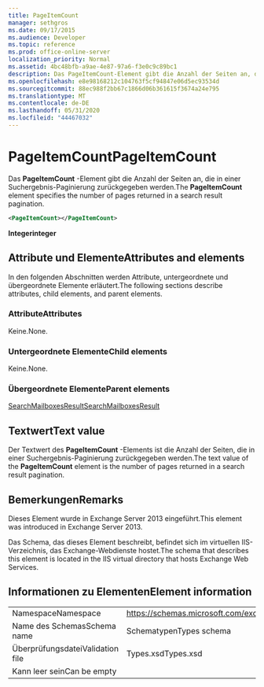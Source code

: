 ```yaml
---
title: PageItemCount
manager: sethgros
ms.date: 09/17/2015
ms.audience: Developer
ms.topic: reference
ms.prod: office-online-server
localization_priority: Normal
ms.assetid: 4bc48bfb-a9ae-4e87-97a6-f3e0c9c89bc1
description: Das PageItemCount-Element gibt die Anzahl der Seiten an, die in einer Suchergebnis-Paginierung zurückgegeben werden.
ms.openlocfilehash: e8e98168212c104763f5cf94847e06d5ec93534d
ms.sourcegitcommit: 88ec988f2bb67c1866d06b361615f3674a24e795
ms.translationtype: MT
ms.contentlocale: de-DE
ms.lasthandoff: 05/31/2020
ms.locfileid: "44467032"
---
```

# <a name="pageitemcount"></a><span data-ttu-id="fdbe0-103">PageItemCount</span><span class="sxs-lookup"><span data-stu-id="fdbe0-103">PageItemCount</span></span>

<span data-ttu-id="fdbe0-104">Das **PageItemCount** -Element gibt die Anzahl der Seiten an, die in einer Suchergebnis-Paginierung zurückgegeben werden.</span><span class="sxs-lookup"><span data-stu-id="fdbe0-104">The **PageItemCount** element specifies the number of pages returned in a search result pagination.</span></span> 
  
```XML
<PageItemCount></PageItemCount>
```

 <span data-ttu-id="fdbe0-105">**Integer**</span><span class="sxs-lookup"><span data-stu-id="fdbe0-105">**integer**</span></span>
## <a name="attributes-and-elements"></a><span data-ttu-id="fdbe0-106">Attribute und Elemente</span><span class="sxs-lookup"><span data-stu-id="fdbe0-106">Attributes and elements</span></span>

<span data-ttu-id="fdbe0-107">In den folgenden Abschnitten werden Attribute, untergeordnete und übergeordnete Elemente erläutert.</span><span class="sxs-lookup"><span data-stu-id="fdbe0-107">The following sections describe attributes, child elements, and parent elements.</span></span>
  
### <a name="attributes"></a><span data-ttu-id="fdbe0-108">Attribute</span><span class="sxs-lookup"><span data-stu-id="fdbe0-108">Attributes</span></span>

<span data-ttu-id="fdbe0-109">Keine.</span><span class="sxs-lookup"><span data-stu-id="fdbe0-109">None.</span></span>
  
### <a name="child-elements"></a><span data-ttu-id="fdbe0-110">Untergeordnete Elemente</span><span class="sxs-lookup"><span data-stu-id="fdbe0-110">Child elements</span></span>

<span data-ttu-id="fdbe0-111">Keine.</span><span class="sxs-lookup"><span data-stu-id="fdbe0-111">None.</span></span>
  
### <a name="parent-elements"></a><span data-ttu-id="fdbe0-112">Übergeordnete Elemente</span><span class="sxs-lookup"><span data-stu-id="fdbe0-112">Parent elements</span></span>

[<span data-ttu-id="fdbe0-113">SearchMailboxesResult</span><span class="sxs-lookup"><span data-stu-id="fdbe0-113">SearchMailboxesResult</span></span>](searchmailboxesresult.md)
  
## <a name="text-value"></a><span data-ttu-id="fdbe0-114">Textwert</span><span class="sxs-lookup"><span data-stu-id="fdbe0-114">Text value</span></span>

<span data-ttu-id="fdbe0-115">Der Textwert des **PageItemCount** -Elements ist die Anzahl der Seiten, die in einer Suchergebnis-Paginierung zurückgegeben werden.</span><span class="sxs-lookup"><span data-stu-id="fdbe0-115">The text value of the **PageItemCount** element is the number of pages returned in a search result pagination.</span></span> 
  
## <a name="remarks"></a><span data-ttu-id="fdbe0-116">Bemerkungen</span><span class="sxs-lookup"><span data-stu-id="fdbe0-116">Remarks</span></span>

<span data-ttu-id="fdbe0-117">Dieses Element wurde in Exchange Server 2013 eingeführt.</span><span class="sxs-lookup"><span data-stu-id="fdbe0-117">This element was introduced in Exchange Server 2013.</span></span>
  
<span data-ttu-id="fdbe0-118">Das Schema, das dieses Element beschreibt, befindet sich im virtuellen IIS-Verzeichnis, das Exchange-Webdienste hostet.</span><span class="sxs-lookup"><span data-stu-id="fdbe0-118">The schema that describes this element is located in the IIS virtual directory that hosts Exchange Web Services.</span></span>
  
## <a name="element-information"></a><span data-ttu-id="fdbe0-119">Informationen zu Elementen</span><span class="sxs-lookup"><span data-stu-id="fdbe0-119">Element information</span></span>

|||
|:-----|:-----|
|<span data-ttu-id="fdbe0-120">Namespace</span><span class="sxs-lookup"><span data-stu-id="fdbe0-120">Namespace</span></span>  <br/> |https://schemas.microsoft.com/exchange/services/2006/types  <br/> |
|<span data-ttu-id="fdbe0-121">Name des Schemas</span><span class="sxs-lookup"><span data-stu-id="fdbe0-121">Schema name</span></span>  <br/> |<span data-ttu-id="fdbe0-122">Schematypen</span><span class="sxs-lookup"><span data-stu-id="fdbe0-122">Types schema</span></span>  <br/> |
|<span data-ttu-id="fdbe0-123">Überprüfungsdatei</span><span class="sxs-lookup"><span data-stu-id="fdbe0-123">Validation file</span></span>  <br/> |<span data-ttu-id="fdbe0-124">Types.xsd</span><span class="sxs-lookup"><span data-stu-id="fdbe0-124">Types.xsd</span></span>  <br/> |
|<span data-ttu-id="fdbe0-125">Kann leer sein</span><span class="sxs-lookup"><span data-stu-id="fdbe0-125">Can be empty</span></span>  <br/> ||
   

